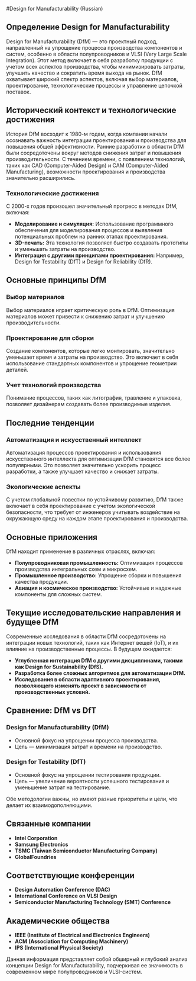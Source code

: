 #Design for Manufacturability (Russian)

## Определение Design for Manufacturability

Design for Manufacturability (DfM) — это проектный подход, направленный на упрощение процесса производства компонентов и систем, особенно в области полупроводников и VLSI (Very Large Scale Integration). Этот метод включает в себя разработку продукции с учетом всех аспектов производства, чтобы минимизировать затраты, улучшить качество и сократить время выхода на рынок. DfM охватывает широкий спектр аспектов, включая выбор материалов, проектирование, технологические процессы и управление цепочкой поставок.

## Исторический контекст и технологические достижения

История DfM восходит к 1980-м годам, когда компании начали осознавать важность интеграции проектирования и производства для повышения общей эффективности. Ранние разработки в области DfM были сосредоточены вокруг методов снижения затрат и повышения производительности. С течением времени, с появлением технологий, таких как CAD (Computer-Aided Design) и CAM (Computer-Aided Manufacturing), возможности проектирования и производства значительно расширились.

### Технологические достижения

С 2000-х годов произошел значительный прогресс в методах DfM, включая:

- **Моделирование и симуляция:** Использование программного обеспечения для моделирования процессов и выявления потенциальных проблем на ранних этапах проектирования.
- **3D-печать:** Эта технология позволяет быстро создавать прототипы и уменьшать затраты на производство.
- **Интеграция с другими принципами проектирования:** Например, Design for Testability (DfT) и Design for Reliability (DfR).

## Основные принципы DfM

### Выбор материалов

Выбор материалов играет критическую роль в DfM. Оптимизация материалов может привести к снижению затрат и улучшению производительности.

### Проектирование для сборки

Создание компонентов, которые легко монтировать, значительно уменьшает время и затраты на производство. Это включает в себя использование стандартных компонентов и упрощение геометрии деталей.

### Учет технологий производства

Понимание процессов, таких как литография, травление и упаковка, позволяет дизайнерам создавать более производимые изделия.

## Последние тенденции

### Автоматизация и искусственный интеллект

Автоматизация процессов проектирования и использования искусственного интеллекта для оптимизации DfM становятся все более популярными. Это позволяет значительно ускорить процесс разработки, а также улучшает качество и снижает затраты.

### Экологические аспекты

С учетом глобальной повестки по устойчивому развитию, DfM также включает в себя проектирование с учетом экологической безопасности, что требует от инженеров учитывать воздействие на окружающую среду на каждом этапе проектирования и производства.

## Основные приложения

DfM находит применение в различных отраслях, включая:

- **Полупроводниковая промышленность:** Оптимизация процессов производства интегральных схем и микросхем.
- **Промышленное производство:** Упрощение сборки и повышения качества продукции.
- **Авиация и космическое производство:** Устойчивые и надежные компоненты для сложных систем.

## Текущие исследовательские направления и будущее DfM

Современные исследования в области DfM сосредоточены на интеграции новых технологий, таких как Интернет вещей (IoT), и их влияние на производственные процессы. В будущем ожидается:

- **Углубленная интеграция DfM с другими дисциплинами, такими как Design for Sustainability (DfS).**
- **Разработка более сложных алгоритмов для автоматизации DfM.**
- **Исследования в области адаптивного проектирования, позволяющего изменять проект в зависимости от производственных условий.**

## Сравнение: DfM vs DfT

### Design for Manufacturability (DfM)

- Основной фокус на упрощении процесса производства.
- Цель — минимизация затрат и времени на производство.

### Design for Testability (DfT)

- Основной фокус на упрощении тестирования продукции.
- Цель — увеличение вероятности успешного тестирования и уменьшение затрат на тестирование.

Обе методологии важны, но имеют разные приоритеты и цели, что делает их взаимодополняющими.

## Связанные компании

- **Intel Corporation**
- **Samsung Electronics**
- **TSMC (Taiwan Semiconductor Manufacturing Company)**
- **GlobalFoundries**

## Соответствующие конференции

- **Design Automation Conference (DAC)**
- **International Conference on VLSI Design**
- **Semiconductor Manufacturing Technology (SMT) Conference**

## Академические общества

- **IEEE (Institute of Electrical and Electronics Engineers)**
- **ACM (Association for Computing Machinery)**
- **IPS (International Physical Society)**

Данная информация представляет собой обширный и глубокий анализ концепции Design for Manufacturability, подчеркивая ее значимость в современном мире полупроводников и VLSI-систем.
